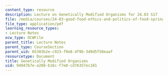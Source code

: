 ```yaml
---
content_type: resource
description: Lecture on Genetically Modified Organisms for 24.03 S17
file: /media/courses/24-03-good-food-ethics-and-politics-of-food-spring-2017/94047b7ea208b16cf7e0cd76357ec181_MIT24_03S17_lec24.pdf
file_type: application/pdf
learning_resource_types:
- Lecture Notes
ocw_type: OCWFile
parent_title: Lecture Notes
parent_type: CourseSection
parent_uid: 65383b2e-c923-f9e8-4f9b-349d5f58eaaf
resourcetype: Document
title: Genetically Modified Organisms
uid: 94047b7e-a208-b16c-f7e0-cd76357ec181
---
```

